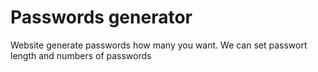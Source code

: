 # Passwords generator

Website generate passwords how many you want. We can set passwort length and numbers of passwords
